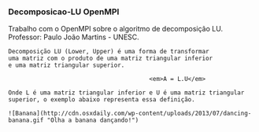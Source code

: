 ### Decomposicao-LU OpenMPI

   Trabalho com o OpenMPI sobre o algoritmo de decomposição LU. 
   Professor: Paulo João Martins - UNESC.
              
    
    Decomposição LU (Lower, Upper) é uma forma de transformar
    uma matriz com o produto de uma matriz triangular inferior
    e uma matriz triangular superior. 
    
                                            <em>A = L.U</em>
                                                                                
    Onde L é uma matriz triangular inferior e U é uma matriz triangular superior, o exemplo abaixo representa essa definição.
    
    ![Banana](http://cdn.osxdaily.com/wp-content/uploads/2013/07/dancing-banana.gif "Olha a banana dançando!")

      
